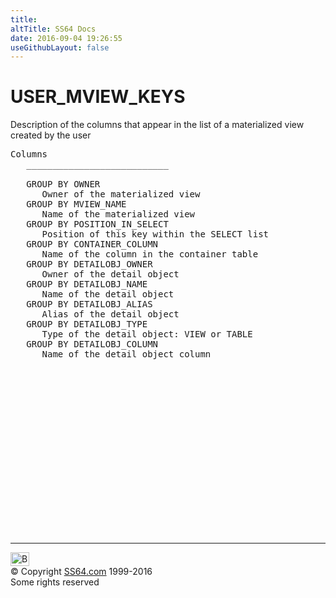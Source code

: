 ```yaml
---
title:
altTitle: SS64 Docs
date: 2016-09-04 19:26:55
useGithubLayout: false
---
```

<!-- #BeginLibraryItem "/Library/head_orad.lbi" --><!-- #EndLibraryItem --><h1>USER_MVIEW_KEYS </h1><p> Description of the columns that appear in the list of a materialized view created by the user </p> 
 
<pre>Columns
   ___________________________
 
   GROUP BY OWNER
      Owner of the materialized view
   GROUP BY MVIEW_NAME
      Name of the materialized view
   GROUP BY POSITION_IN_SELECT
      Position of this key within the SELECT list
   GROUP BY CONTAINER_COLUMN
      Name of the column in the container table
   GROUP BY DETAILOBJ_OWNER
      Owner of the detail object
   GROUP BY DETAILOBJ_NAME
      Name of the detail object
   GROUP BY DETAILOBJ_ALIAS
      Alias of the detail object
   GROUP BY DETAILOBJ_TYPE
      Type of the detail object: VIEW or TABLE
   GROUP BY DETAILOBJ_COLUMN
      Name of the detail object column

</pre><!-- #BeginLibraryItem "/Library/foot_orad.lbi" --><p><script async="" src="//pagead2.googlesyndication.com/pagead/js/adsbygoogle.js"></script>
<!-- oracle-footer -->
<ins class="adsbygoogle" style="display:inline-block;width:300px;height:250px" data-ad-client="ca-pub-6140977852749469" data-ad-slot="4275490898"></ins>
<script>
(adsbygoogle = window.adsbygoogle || []).push({});
</script></p>
<hr>
<div id="bl" class="footer"><a href="#"><img src="../images/top.png" width="30" height="22" alt="Back to the Top"></a></div>
<div id="br" class="footer, tagline">© Copyright <a href="http://ss64.com/">SS64.com</a> 1999-2016<br>
Some rights reserved</div>
<!-- #EndLibraryItem -->

